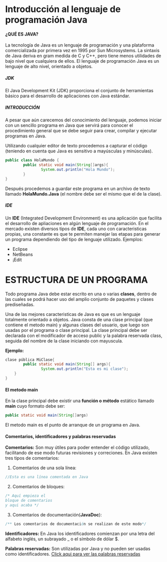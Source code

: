 # Introducción al lenguaje de programación Java
#### ¿QUÉ ES JAVA?
La tecnología de Java es un lenguaje de programación y una plataforma comercializada por primera vez en 1995 por Sun Microsystems.
La sintaxis de Java deriva en gram medida de C y C++, pero tiene menos utilidades de bajo nivel que cualquiera de ellos. El lenguaje de programación Java es un lenguaje de alto nivel, orientado a objetos.
##### JDK
El Java Development Kit (JDK) proporciona el conjunto de herramientas básico para el desarrollo de aplicaciones con Java estándar.
##### INTRODUCCIÓN
A pesar que aún carecemos del conocimiento del lenguaje, podemos iniciar con un sencillo programa en Java que servirá para conocer el procedimiento general que se debe seguir para crear, compilar y ejecutar programas en Java.

Utilizando cualquier editor de texto procedemos a capturar el código (teniendo en cuenta que Java es sensitivo a mayúsculas y minúsculas).
```java
public class HolaMundo {
		public static void main(String[]args){
				System.out.println("Hola Mundo");
		}
}
```
Después procedemos a guardar este programa en un archivo de texto llamado **HolaMundo.Java** (el nombre debe ser el mismo que el de la clase).
##### IDE
Un **IDE** (Integrated Development Environment) es una aplicación que facilita el desarrollo de apliaciones en algún lenguaje de programación.
En el mercado existen diversos tipos de **IDE**, cada uno con caracteristicas propias, una constante es que te permiten manejar las etapas para generar un programa dependiendo del tipo de lenguaje utilizado.
Ejemplos:
- Eclipse
- NetBeans
- ¡Edit

# ESTRUCTURA DE UN PROGRAMA
Todo programa Java debe estar escrito en una o varias **clases**, dentro de las cuales se podrá hacer uso del amplio conjunto de paquetes y clases prediseñadas.

Una de las mejores caracteristicas de Java es que es un lenguaje totalmente orientado a objetos.
Java consta de una clase principal (que contiene el metodo main) y algunas clases del usuario, que luego son usadas por el programa o clase principal.
  La clase principal debe ser declarada con el modificador de acceso public y la palabra reservada class, seguida del nombre de la clase iniciando con mayuscula.
  
**Ejemplo:**
```java
clase pública MiClase{
  		public static void main(String[] args){
    			System.out.println("Esta es mi clase");
  	}
}
```
#### El metodo main
En la clase principal debe existir una **función o método**  estático llamado **main** cuyo formato debe ser:
```java
public static void main(String[]args)
```
El metodo main es el punto de arranque de un programa en Java.
#### **Comentarios, identificadores y palabras reservadas**
**Comentarios:** Son muy útiles para poder entender el código utilizado, facilitando de ese modo futuras revisiones y correciones.
En Java existen tres tipos de comentarios:
1. Comentarios de una sola línea:
```java
//Esta es una línea comentada en Java
```
2. Comentarios de bloques:
```java
/* Aquí empieza el
bloque de comentarios
y aqui acaba */
```
3. Comentarios de documentación(**JavaDoc**):
```java
/** Los comentarios de documentación se realizan de este modo*/
```

**Identificadores:** En Java los identificadores comienzan por una letra del alfabeto inglés, un subrayado _ o el símbolo de dólar $.

**Palabras reservadas:** Son utilizadas por Java y no pueden ser usadas como identificadores.
[Click aqui para ver las palabras reservadas](https://github.com/Rodrious/ProgramandoEnJava/blob/main/PalabrasReservadas.md "Click aqui para ver las palabras reservadas")
